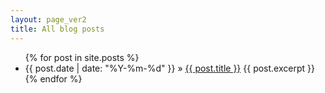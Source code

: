 ```yaml
---
layout: page_ver2
title: All blog posts
---
```


<div>
<ul>
    {% for post in site.posts %}
      <li><span>{{ post.date | date: "%Y-%m-%d" }} &raquo; </span><a href="{{ post.url }}">{{ post.title }}</a>
	  {{ post.excerpt }}
	  </li>
    {% endfor %}
</ul>
</div>

